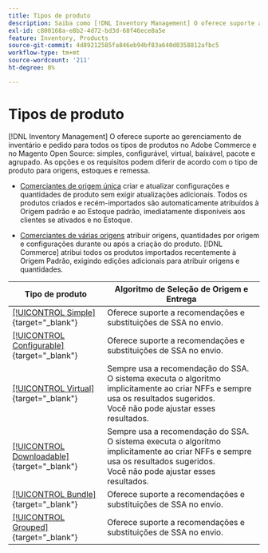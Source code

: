 ```yaml
---
title: Tipos de produto
description: Saiba como [!DNL Inventory Management] O oferece suporte ao gerenciamento de inventário e pedido para todos os tipos de produtos Adobe Commerce e Magento Open Source.
exl-id: c800168a-e8b2-4d72-bd3d-68f46ece8a5e
feature: Inventory, Products
source-git-commit: 4d89212585fa846eb94bf83a640d0358812afbc5
workflow-type: tm+mt
source-wordcount: '211'
ht-degree: 0%

---
```


# Tipos de produto

[!DNL Inventory Management] O oferece suporte ao gerenciamento de inventário e pedido para todos os tipos de produtos no Adobe Commerce e no Magento Open Source: simples, configurável, virtual, baixável, pacote e agrupado. As opções e os requisitos podem diferir de acordo com o tipo de produto para origens, estoques e remessa.

- [Comerciantes de origem única](merchant-sourcing.md#single-source-merchants) criar e atualizar configurações e quantidades de produto sem exigir atualizações adicionais. Todos os produtos criados e recém-importados são automaticamente atribuídos à Origem padrão e ao Estoque padrão, imediatamente disponíveis aos clientes se ativados e no Estoque.

- [Comerciantes de várias origens](merchant-sourcing.md#multi-source-merchants) atribuir origens, quantidades por origem e configurações durante ou após a criação do produto. [!DNL Commerce] atribui todos os produtos importados recentemente à Origem Padrão, exigindo edições adicionais para atribuir origens e quantidades.

| Tipo de produto | Algoritmo de Seleção de Origem e Entrega |
|--|--|
| [[!UICONTROL Simple]](../catalog/product-create-simple.md){target="_blank"} | Oferece suporte a recomendações e substituições de SSA no envio. |
| [[!UICONTROL Configurable]](../catalog/product-create-configurable.md){target="_blank"} | Oferece suporte a recomendações e substituições de SSA no envio. |
| [[!UICONTROL Virtual]](../catalog/product-create-virtual.md){target="_blank"} | Sempre usa a recomendação do SSA. O sistema executa o algoritmo implicitamente ao criar NFFs e sempre usa os resultados sugeridos.<br/>Você não pode ajustar esses resultados. |
| [[!UICONTROL Downloadable]](../catalog/product-create-downloadable.md){target="_blank"} | Sempre usa a recomendação do SSA. O sistema executa o algoritmo implicitamente ao criar NFFs e sempre usa os resultados sugeridos. <br/>Você não pode ajustar esses resultados. |
| [[!UICONTROL Bundle]](../catalog/product-create-bundle.md){target="_blank"} | Oferece suporte a recomendações e substituições de SSA no envio. |
| [[!UICONTROL Grouped]](../catalog/product-create-grouped.md){target="_blank"} | Oferece suporte a recomendações e substituições de SSA no envio. |
